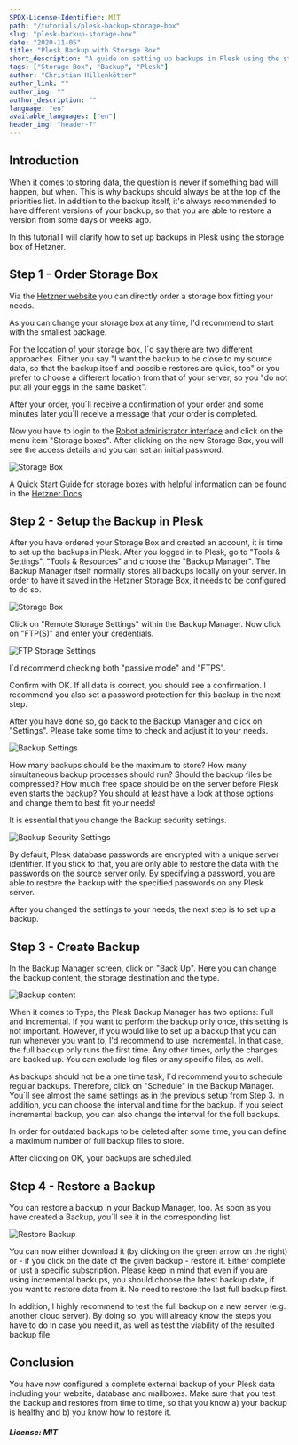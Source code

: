 ```yaml
---
SPDX-License-Identifier: MIT
path: "/tutorials/plesk-backup-storage-box"
slug: "plesk-backup-storage-box"
date: "2020-11-05"
title: "Plesk Backup with Storage Box"
short_description: "A guide on setting up backups in Plesk using the storage box of Hetzner"
tags: ["Storage Box", "Backup", "Plesk"]
author: "Christian Hillenkötter"
author_link: ""
author_img: ""
author_description: ""
language: "en"
available_languages: ["en"]
header_img: "header-7"
---
```


## Introduction

When it comes to storing data, the question is never if something bad will happen, but when. This is why backups should always be at the top of the priorities list. In addition to the backup itself, it's always recommended to have different versions of your backup, so that you are able to restore a version from some days or weeks ago.

In this tutorial I will clarify how to set up backups in Plesk using the storage box of Hetzner.

## Step 1 - Order Storage Box

Via the [Hetzner website](https://www.hetzner.com/storage/storage-box) you can directly order a storage box fitting your needs.

As you can change your storage box at any time, I'd recommend to start with the smallest package.

For the location of your storage box, I´d say there are two different approaches. Either you say "I want the backup to be close to my source data, so that the backup itself and possible restores are quick, too" or you prefer to choose a different location from that of your server, so you "do not put all your eggs in the same basket".

After your order, you´ll receive a confirmation of your order and some minutes later you´ll receive a message that your order is completed.

Now you have to login to the [Robot administrator interface](https://robot.your-server.de) and click on the menu item "Storage boxes". After clicking on the new Storage Box, you will see the access details and you can set an initial password.

![Storage Box](images/storage_box.png)

A Quick Start Guide for storage boxes with helpful information can be found in the [Hetzner Docs](https://docs.hetzner.com/robot/storage-box)

## Step 2 - Setup the Backup in Plesk

After you have ordered your Storage Box and created an account, it is time to set up the backups in Plesk. After you logged in to Plesk, go to "Tools & Settings", "Tools & Resources" and choose the "Backup Manager". The Backup Manager itself normally stores all backups locally on your server. In order to have it saved in the Hetzner Storage Box, it needs to be configured to do so.

![Storage Box](images/backup_manager_empty.png)

Click on "Remote Storage Settings" within the Backup Manager. Now click on "FTP(S)" and enter your credentials.

![FTP Storage Settings](images/ftp_settings.png)

I´d recommend checking both "passive mode" and "FTPS".

Confirm with OK. If all data is correct, you should see a confirmation. I recommend you also set a password protection for this backup in the next step.

After you have done so, go back to the Backup Manager and click on "Settings". Please take some time to check and adjust it to your needs.

![Backup Settings](images/backup_settings.png)

How many backups should be the maximum to store? How many simultaneous backup processes should run? Should the backup files be compressed? How much free space should be on the server before Plesk even starts the backup? You should at least have a look at those options and change them to best fit your needs!

It is essential that you change the Backup security settings.

![Backup Security Settings](images/backup_security.png)

By default, Plesk database passwords are encrypted with a unique server identifier. If you stick to that, you are only able to restore the data with the passwords on the source server only. By specifying a password, you are able to restore the backup with the specified passwords on any Plesk server.

After you changed the settings to your needs, the next step is to set up a backup.

## Step 3 - Create Backup

In the Backup Manager screen, click on "Back Up". Here you can change the backup content, the storage destination and the type.

![Backup content](images/backup_content.png)

When it comes to Type, the Plesk Backup Manager has two options: Full and Incremental.
If you want to perform the backup only once, this setting is not important.
However, if you would like to set up a backup that you can run whenever you want to, I'd recommend to use Incremental. In that case, the full backup only runs the first time. Any other times, only the changes are backed up. You can exclude log files or any specific files, as well.

As backups should not be a one time task, I´d recommend you to schedule regular backups. Therefore, click on "Schedule" in the Backup Manager. You´ll see almost the same settings as in the previous setup from Step 3. In addition, you can choose the interval and time for the backup. If you select incremental backup, you can also change the interval for the full backups.

In order for outdated backups to be deleted after some time, you can define a maximum number of full backup files to store.

After clicking on OK, your backups are scheduled.

## Step 4 - Restore a Backup

You can restore a backup in your Backup Manager, too. As soon as you have created a Backup, you´ll see it in the corresponding list.

![Restore Backup](images/restore_backup.png)

You can now either download it (by clicking on the green arrow on the right) or - if you click on the date of the given backup - restore it. Either complete or just a specific subscription.
Please keep in mind that even if you are using incremental backups, you should choose the latest backup date, if you want to restore data from it. No need to restore the last full backup first.

In addition, I highly recommend to test the full backup on a new server (e.g. another cloud server). By doing so, you will already know the steps you have to do in case you need it, as well as test the viability of the resulted backup file.

## Conclusion

You have now configured a complete external backup of your Plesk data including your website, database and mailboxes. Make sure that you test the backup and restores from time to time, so that you know a) your backup is healthy and b) you know how to restore it.

##### License: MIT

<!--

Contributor's Certificate of Origin

By making a contribution to this project, I certify that:

(a) The contribution was created in whole or in part by me and I have
    the right to submit it under the license indicated in the file; or

(b) The contribution is based upon previous work that, to the best of my
    knowledge, is covered under an appropriate license and I have the
    right under that license to submit that work with modifications,
    whether created in whole or in part by me, under the same license
    (unless I am permitted to submit under a different license), as
    indicated in the file; or

(c) The contribution was provided directly to me by some other person
    who certified (a), (b) or (c) and I have not modified it.

(d) I understand and agree that this project and the contribution are
    public and that a record of the contribution (including all personal
    information I submit with it, including my sign-off) is maintained
    indefinitely and may be redistributed consistent with this project
    or the license(s) involved.

Signed-off-by: Christian Hillenkötter

-->

